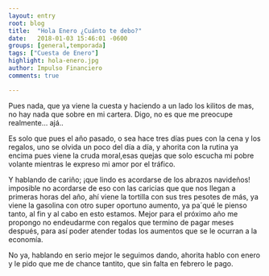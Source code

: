 ```yaml
---
layout: entry
root: blog
title:  "Hola Enero ¿Cuánto te debo?"
date:   2018-01-03 15:46:01 -0600
groups: [general,temporada]
tags: ["Cuesta de Enero"]
highlight: hola-enero.jpg
author: Impulso Financiero
comments: true

---
```


Pues nada, que ya viene la cuesta  y haciendo a un lado los kilitos de mas, no hay nada que sobre en mi cartera. Digo, no es que me preocupe realmente… ajá.. 

Es solo que pues el año pasado, o sea hace tres días pues con la cena y los regalos, uno se olvida un poco del día a día, y ahorita con la rutina ya encima pues viene la cruda moral,esas quejas que solo escucha mi pobre volante mientras le expreso mi amor por el tráfico.

Y hablando de cariño; ¡que lindo es acordarse de los abrazos navideños! imposible no acordarse de eso con las caricias que que nos llegan a primeras horas del año, ahí viene la tortilla con sus tres pesotes de más, ya viene la gasolina con otro super oportuno aumento, ya pa´qué le pienso tanto, al fin y al cabo en esto estamos. Mejor para el próximo año me propongo no endeudarme con regalos que termino de pagar meses después, para así poder atender todas los aumentos que se le ocurran a la economía. 

No ya, hablando en serio mejor le seguimos dando, ahorita hablo con enero y le pido que me de chance tantito, que sin falta en febrero le pago. 
